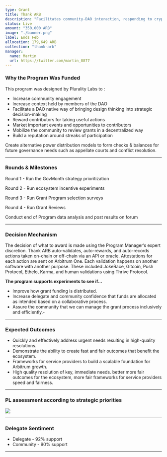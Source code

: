 ```yaml
---
type: Grant
title: Thank ARB
description: "Facilitates community-DAO interaction, responding to crypto trends, offering information exchange, and skill-sharing opportunities."
status: Live
amount: "350,000 ARB"
image: "./banner.png"
label: Ends Feb
allocation: 179,649 ARB
collection: "thank-arb"
manager:
  name: Martin
  url: https://twitter.com/martin_8877
---
```


### Why the Program Was Funded

This program was designed by Plurality Labs to :

- Increase community engagement
- Increase context held by members of the DAO
- Facilitate a DAO native way of bringing design thinking into strategic decision-making
- Reward contributors for taking useful actions
- Market important events and opportunities to contributors
- Mobilize the community to review grants in a decentralized way
- Build a reputation around streaks of participation

Create alternative power distribution models to form checks & balances for future governance needs such as appellate courts and conflict resolution.

---

### Rounds & Milestones

Round 1 - Run the GovMonth strategy prioritization

Round 2 - Run ecosystem incentive experiments

Round 3 - Run Grant Program selection surveys

Round 4 - Run Grant Reviews

Conduct end of Program data analysis and post results on forum

---

### Decision Mechanism

The decision of what to award is made using the Program Manager’s expert discretion. Thank ARB auto-validates, auto-rewards, and auto-records actions taken on-chain or off-chain via an API or oracle. Attestations for each action are sent on Arbitrum One. Each validation happens on another software with another purpose. These included JokeRace, Gitcoin, Push Protocol, Ethelo, Karma, and human validations using Thrive Protocol.

**The program supports experiments to see if…**

- Improve how grant funding is distributed.
- Increase delegate and community confidence that funds are allocated as intended based on a collaborative process.
- Assure the community that we can manage the grant process inclusively and efficiently.-

---

### Expected Outcomes

- Quickly and effectively address urgent needs resulting in high-quality resolutions.
- Demonstrate the ability to create fast and fair outcomes that benefit the ecosystem.
- Frameworks for service providers to build a scalable foundation for Arbitrum growth.
- High quality resolution of key, immediate needs. better more fair outcomes for the ecosystem, more fair frameworks for service providers speed and fairness.

---

### PL assessment according to strategic priorities

<div class="lg:w-1/2">

![](/images/graph.png)

</div>

---

### Delegate Sentiment

- Delegate - 92% support
- Community - 90% support

---
